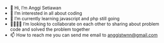 - 👋 Hi, I’m Anggi Setiawan
- 👀 I’m interested in all about coding
- 🌱 I’m currently learning javascript and php still going 
- 👨‍💻👩‍💻 I’m looking to collaborate on each other to sharing about problem code and solved the problem together
- 📫 How to reach me you can send me email to anggistwnn@gmail.com

